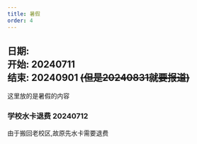 ```yaml
---
title: 暑假
order: 4
---
```


**日期:**  
**开始: 20240711**  
**结束: 20240901 ~~(但是20240831就要报道)~~**  
---

这里放的是暑假的内容  

### 学校水卡退费 20240712  
由于搬回老校区,故原先水卡需要退费  